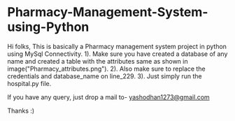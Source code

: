 # Pharmacy-Management-System-using-Python

Hi folks, This is basically a Pharmacy management system project in python using MySql Connectivity.
1). Make sure you have created a database of any name and created a table with the attributes same as shown in image("Pharmacy_attributes.png").
2). Also make sure to replace the credentials and database_name on line_229.
3). Just simply run the hospital.py file.

If you have any query, just drop a mail to- yashodhan1273@gmail.com

Thanks :)

